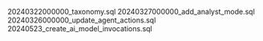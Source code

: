 20240322000000_taxonomy.sql
20240327000000_add_analyst_mode.sql
20240326000000_update_agent_actions.sql
20240523_create_ai_model_invocations.sql